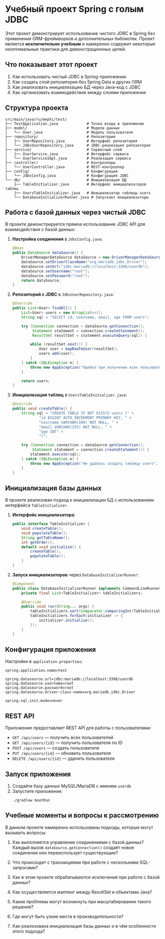 # Учебный проект Spring с голым JDBC

Этот проект демонстрирует использование чистого JDBC в Spring без применения ORM-фреймворков и дополнительных библиотек. Проект является **исключительно учебным** и намеренно содержит некоторые неоптимальные практики для демонстрационных целей.

## Что показывает этот проект

1. Как использовать чистый JDBC в Spring-приложении
2. Как создать слой репозитория без Spring Data и других ORM
3. Как реализовать инициализацию БД через Java-код с JDBC
4. Как организовать взаимодействие между слоями приложения

## Структура проекта

```
src/main/java/ru/mephi/test/
├── TestApplication.java             # Точка входа в приложение
├── model/                           # Модели данных
│   └── User.java                    # Модель пользователя
├── repository/                      # Репозитории
│   ├── UserRepository.java          # Интерфейс репозитория
│   └── JdbcUserRepository.java      # JDBC-реализация репозитория
├── service/                         # Сервисный слой
│   ├── UserService.java             # Интерфейс сервиса
│   └── UserServiceImpl.java         # Реализация сервиса
├── controller/                      # Контроллеры
│   └── UserController.java          # REST-контроллер
├── config/                          # Конфигурации
│   └── JdbcConfig.java              # Конфигурация JDBC
└── db/                              # Инициализация БД
    ├── TableInitializer.java        # Интерфейс инициализаторов таблиц
    ├── UsersTableInitializer.java   # Инициализатор таблицы users
    └── DatabaseInitializerRunner.java # Запускает инициализаторы
```

## Работа с базой данных через чистый JDBC

В проекте демонстрируется прямое использование JDBC API для взаимодействия с базой данных:

1. **Настройка соединения** в `JdbcConfig.java`:
   ```java
   @Bean
   public DataSource dataSource() {
       DriverManagerDataSource dataSource = new DriverManagerDataSource();
       dataSource.setDriverClassName("org.mariadb.jdbc.Driver");
       dataSource.setUrl("jdbc:mariadb://localhost:3306/userdb");
       dataSource.setUsername("root");
       dataSource.setPassword("root");
       return dataSource;
   }
   ```

2. **Репозиторий с JDBC** в `JdbcUserRepository.java`:
   ```java
   @Override
   public List<User> findAll() {
       List<User> users = new ArrayList<>();
       String sql = "SELECT id, username, email, age FROM users";

       try (Connection connection = dataSource.getConnection();
            Statement statement = connection.createStatement();
            ResultSet resultSet = statement.executeQuery(sql)) {

           while (resultSet.next()) {
               User user = mapRowToUser(resultSet);
               users.add(user);
           }
       } catch (SQLException e) {
           throw new AppException("Ошибка при получении всех пользователей", e);
       }

       return users;
   }
   ```

3. **Инициализация таблиц** в `UsersTableInitializer.java`:
   ```java
   @Override
   public void createTable() {
       String sql = "CREATE TABLE IF NOT EXISTS users (" +
               "id BIGINT AUTO_INCREMENT PRIMARY KEY, " +
               "username VARCHAR(100) NOT NULL, " +
               "email VARCHAR(255) NOT NULL, " +
               "age INT" +
               ")";

       try (Connection connection = dataSource.getConnection();
            Statement statement = connection.createStatement()) {
           statement.execute(sql);
       } catch (SQLException e) {
           throw new AppException("Не удалось создать таблицу users", e);
       }
   }
   ```

## Инициализация базы данных

В проекте реализован подход к инициализации БД с использованием интерфейса `TableInitializer`.

1. **Интерфейс инициализатора**:
   ```java
   public interface TableInitializer {
       void createTable();
       void populateTable();
       String getTableName();
       int getOrder();
       default void initialize() {
           createTable();
           populateTable();
       }
   }
   ```

2. **Запуск инициализаторов** через `DatabaseInitializerRunner`:
   ```java
   @Component
   public class DatabaseInitializerRunner implements CommandLineRunner {
       private final List<TableInitializer> tableInitializers;

       @Override
       public void run(String... args) {
           tableInitializers.sort(Comparator.comparingInt(TableInitializer::getOrder));
           tableInitializers.forEach(initializer -> {
               initializer.initialize();
           });
       }
   }
   ```

## Конфигурация приложения

Настройки в `application.properties`:

```properties
spring.application.name=test

spring.datasource.url=jdbc:mariadb://localhost:3306/userdb
spring.datasource.username=root
spring.datasource.password=root
spring.datasource.driver-class-name=org.mariadb.jdbc.Driver

spring.sql.init.mode=never
```

## REST API

Приложение предоставляет REST API для работы с пользователями:

- `GET /api/users` — получить всех пользователей
- `GET /api/users/{id}` — получить пользователя по ID
- `POST /api/users` — создать пользователя
- `PUT /api/users/{id}` — обновить пользователя
- `DELETE /api/users/{id}` — удалить пользователя

## Запуск приложения

1. Создайте базу данных MySQL/MariaDB с именем `userdb`
2. Запустите приложение:
   ```
   ./gradlew bootRun
   ```

## Учебные моменты и вопросы к рассмотрению

В данном проекте намеренно использованы подходы, которые могут вызывать вопросы:

1. Как выполняется управление соединениями с базой данных? Каждый вызов `dataSource.getConnection()` создаёт новое соединение или переиспользует существующие?

2. Что происходит с транзакциями при работе с несколькими SQL-запросами?

3. Как в этом проекте обрабатываются исключения при работе с базой данных?

4. Как осуществляется маппинг между ResultSet и объектами Java?

5. Какие проблемы могут возникнуть при масштабировании такого решения?

6. Где могут быть узкие места в производительности?

7. Как реализована инициализация базы данных и в чём особенности этого подхода?
